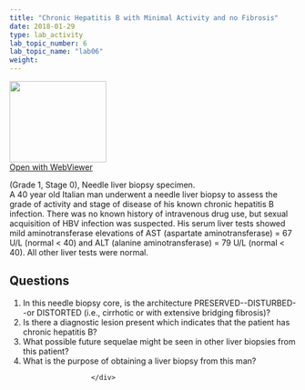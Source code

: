 ```yaml
---
title: "Chronic Hepatitis B with Minimal Activity and no Fibrosis"
date: 2018-01-29
type: lab_activity
lab_topic_number: 6
lab_topic_name: "lab06"
weight: 
---
```

<div class="entrybody">
						<div class="thumbnail"> <a href="http://virtualslides.cumc.columbia.edu/Liver%20Path%2001.svs/view.apml?" target="_blank"><img alt="" src="http://pathologylab.ccnmtl.columbia.edu/assets/images/slide_liverpath01.jpg" width="170" height="143" class="mt-image-left"></a><br><a href="http://virtualslides.cumc.columbia.edu/Liver%20Path%2001.svs/view.apml?" target="_blank">Open with WebViewer</a> </div>

<p>(Grade 1, Stage 0), Needle liver biopsy specimen.<br>
A 40 year old Italian man underwent a needle liver biopsy to assess the grade of activity and stage of disease of his known chronic hepatitis B infection. There was no known history of intravenous drug use, but sexual acquisition of <span class="caps">HBV </span>infection was suspected. His serum liver tests showed mild aminotransferase elevations of <span class="caps">AST </span>(aspartate aminotransferase) = 67 U/L (normal &lt; 40) and <span class="caps">ALT </span>(alanine aminotransferase) = 79 U/L (normal &lt; 40). All other liver tests were normal.<br clear="all"></p>

<h2>Questions</h2>


<ol>
<li>In this needle biopsy core, is the architecture <span class="caps">PRESERVED</span>--DISTURBED--or <span class="caps">DISTORTED </span>(i.e., cirrhotic or with extensive bridging fibrosis)? </li>
<li> Is there a diagnostic lesion present which indicates that the patient has chronic hepatitis B? </li>
<li> What possible future sequelae might be seen in other liver biopsies from this patient? </li>
<li> What is the purpose of obtaining a liver biopsy from this man? </li>
</ol>


						
						</div>